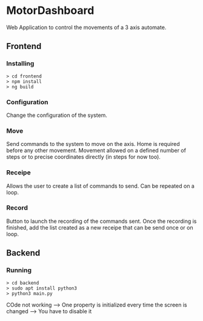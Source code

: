 # MotorDashboard
Web Application to control the movements of a 3 axis automate.

## Frontend
### Installing

```shell
> cd frontend
> npm install
> ng build
```

### Configuration

Change the configuration of the system.

### Move

Send commands to the system to move on the axis.
Home is required before any other movement.
Movement allowed on a defined number of steps or to precise coordinates directly (in steps for now too).

### Receipe

Allows the user to create a list of commands to send. Can be repeated on a loop.

### Record

Button to launch the recording of the commands sent. Once the recording is finished, add the list created as a new receipe that can be send once or on loop.

## Backend
### Running

```shell
> cd backend
> sudo apt install python3
> python3 main.py
```

COde not working --> One property is initialized every time the screen is changed --> You have to disable it 
